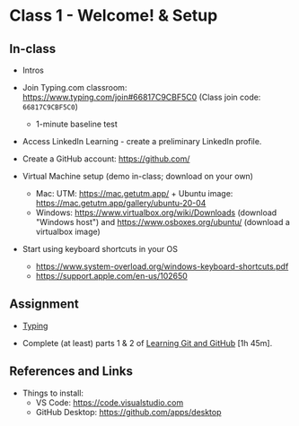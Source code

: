 # Class 1 - Welcome! & Setup

## In-class

- Intros

- Join Typing.com classroom: https://www.typing.com/join#66817C9CBF5C0 (Class join code: `66817C9CBF5C0`)
    - 1-minute baseline test

- Access LinkedIn Learning - create a preliminary LinkedIn profile.

- Create a GitHub account: https://github.com/

- Virtual Machine setup (demo in-class; download on your own)
    - Mac: UTM: https://mac.getutm.app/ + Ubuntu image: https://mac.getutm.app/gallery/ubuntu-20-04
    - Windows: https://www.virtualbox.org/wiki/Downloads (download "Windows host") and https://www.osboxes.org/ubuntu/ (download a virtualbox image)

- Start using keyboard shortcuts in your OS
    - https://www.system-overload.org/windows-keyboard-shortcuts.pdf
    - https://support.apple.com/en-us/102650


## Assignment

- [Typing](https://typing.com) 

- Complete (at least) parts 1 & 2 of [Learning Git and GitHub](https://www.linkedin.com/learning/learning-git-and-github-23011330?u=2300338) [1h 45m].


## References and Links

- Things to install:
    - VS Code: https://code.visualstudio.com
    - GitHub Desktop: https://github.com/apps/desktop


